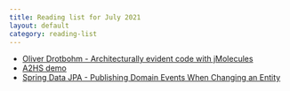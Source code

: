 ```yaml
---
title: Reading list for July 2021
layout: default
category: reading-list
---
```

* [Oliver Drotbohm - Architecturally evident code with jMolecules](http://odrotbohm.de/2021/02/Architecturally-evident-code-with-jMolecules/)
* [A2HS demo](https://mdn.github.io/pwa-examples/a2hs/)
* [Spring Data JPA - Publishing Domain Events When Changing an Entity](https://thorben-janssen.com/spring-data-jpa-domain-event/)
